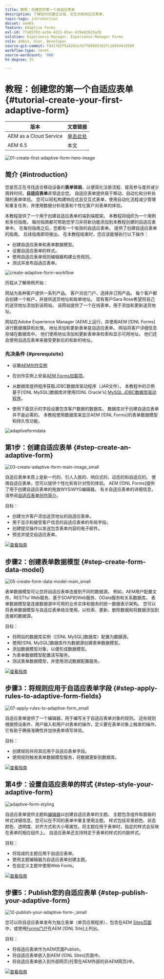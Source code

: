 ```yaml
---
title: 教程：创建您的第一个自适应表单
description: 了解如何创建企业级、交互式和响应式表单。
topic-tags: introduction
docset: aem65
feature: Adaptive Forms
exl-id: 77a05f83-ac9a-4221-85ac-439e82623a28
solution: Experience Manager, Experience Manager Forms
role: Admin, User, Developer
source-git-commit: f941782f9a4201e7bff898853d3fc18954418500
workflow-type: tm+mt
source-wordcount: '908'
ht-degree: 3%

---
```


# 教程：创建您的第一个自适应表单 {#tutorial-create-your-first-adaptive-form}

| 版本 | 文章链接 |
| -------- | ---------------------------- |
| AEM as a Cloud Service | [单击此处](https://experienceleague.adobe.com/docs/experience-manager-cloud-service/content/forms/adaptive-forms-authoring/authoring-adaptive-forms-foundation-components/create-an-adaptive-form-on-forms-cs/creating-adaptive-form.html) |
| AEM 6.5 | 本文 |


![01-create-first-adaptive-form-hero-image](assets/01-create-first-adaptive-form-hero-image.png)

## 简介 {#introduction}

您是否正在寻找适合移动设备的&#x200B;**表单体验**，以便简化注册流程、提高参与度并减少周转时间，**自适应表单**&#x200B;非常适合您。 自适应表单提供易于移动、自动化和分析处理的表单体验。 您可以轻松构建响应式且交互式表单，使用自动化流程减少管理和重复任务，并使用数据分析改善和个性化客户对表单的体验。

本教程提供了一个用于创建自适应表单的端到端框架。 本教程将组织为一个用例和多份指南。 每份指南都可帮助您学习并将新功能添加到本教程创建的自适应表单中。 在每份指南之后，您都有一个有效的自适应表单。 提供了创建自适应表单的指南。 后续指南即将推出。 在本教程结束时，您应该能够执行以下操作：

* 创建自适应表单和表单数据模型。
* 设置自适应表单的样式。
* 使用自适应表单规则编辑器构建业务规则。
* 测试并发布自适应表单。

![create-adaptive-form-workflow](assets/create-daptive-form-workflow.png)

历程从了解用例开始：

网站为各种客户提供一系列产品。 客户浏览门户，选择并订购产品。 每个客户都会创建一个帐户，并提供送货地址和账单地址。 现有客户Sara Rose希望将自己的送货地址添加到该网站。 该网站提供了一个在线表单，用于添加和更新送货地址。

网站在Adobe Experience Manager (AEM)上运行，并使用AEM [!DNL Forms]进行数据捕获和处理。 地址添加和更新表单是自适应表单。 网站将客户详细信息存储在数据库中。 他们使用地址添加和更新表单来检索和显示可用地址。 他们还会使用自适应表单来接受更新后的和新的地址。

### 先决条件 {#prerequisite}

* 设置[AEM创作实例](https://experienceleague.adobe.com/docs/experience-manager-65/content/implementing/deploying/deploying/deploy.html#author-and-publish-installs)
* 在创作实例上安装[AEM Forms加载项](../../forms/using/installing-configuring-aem-forms-osgi.md)。
* 从数据库提供程序获取JDBC数据库驱动程序（JAR文件）。 本教程中的示例基于[!DNL MySQL]数据库并使用[!DNL Oracle's] [MySQL JDBC数据库驱动程序](https://dev.mysql.com/downloads/connector/j/5.1.html)。

* 使用下面显示的字段设置包含客户数据的数据库。 数据库对于创建自适应表单并不是必需的。 本教程使用数据库来显示AEM [!DNL Forms]的表单数据模型和持久性功能。

![adaptiveformdata](assets/adaptiveformdata.png)

## 第1步：创建自适应表单 {#step-create-an-adaptive-form}

![03-create-adaptive-form-main-image_small](assets/03-create-adaptive-form-main-image_small.png)

自适应表单本质上是新一代的、引人入胜的、响应式的、动态的和自适应的。 使用自适应表单，您可以提供个性化和有针对性的体验。 AEM [!DNL Forms]提供了用于创建自适应表单的拖放WYSIWYG编辑器。 有关自适应表单的详细信息，请参阅[自适应表单创作简介](../../forms/using/introduction-forms-authoring.md)。

目标：

* 创建允许客户添加送货地址的自适应表单。
* 用于显示和接受客户信息的自适应表单的布局字段。
* 创建提交操作以发送包含表单内容的电子邮件。
* 预览并提交自适应表单。

[![查看指南](assets/see-the-guide-sm.png)](create-adaptive-form.md)

## 步骤2：创建表单数据模型 {#step-create-form-data-model}

![05-create-form-data-model-main_small](assets/05-create-form-data-model-main_small.png)

表单数据模型可让您将自适应表单连接到不同的数据源。 例如，AEM用户配置文件、RESTful Web服务、基于SOAP的Web服务、OData服务和关系数据库。 表单数据模型是连接数据源中可用的业务实体和服务的统一数据表示架构。 您可以将表单数据模型与自适应表单结合使用，以检索、更新、删除数据和将数据添加到连接的数据源。

目标：

* 将网站的数据库实例（[!DNL MySQL]数据库）配置为数据源。
* 使用[!DNL MySQL]数据库作为数据源创建表单数据模型。
* 添加数据模型对象，以便形成数据模型。
* 为表单数据模型配置读写服务。
* 测试表单数据模型，并使用测试数据配置服务。

[![查看指南](assets/see-the-guide-sm.png)](create-form-data-model.md)

## 步骤3：将规则应用于自适应表单字段 {#step-apply-rules-to-adaptive-form-fields}

![07-apply-rules-to-adaptive-form_small](assets/07-apply-rules-to-adaptive-form_small.png)

自适应表单提供了一个编辑器，用于编写关于自适应表单对象的规则。 这些规则根据预设条件、用户输入和用户对表单的操作，定义要在表单对象上触发的操作。 它有助于确保准确性并加快表单填写体验。

目标：

* 创建规则并将其应用于自适应表单字段。
* 使用规则触发表单数据模型服务，将数据更新到数据库。

[![查看指南](assets/see-the-guide-sm.png)](apply-rules-to-adaptive-form-fields.md)

## 第4步：设置自适应表单的样式 {#step-style-your-adaptive-form}

![adaptive-form-styling](/help/forms/using/assets/09-style-your-adaptive-form-small.png)

自适应表单提供主题和[编辑器](../../forms/using/themes.md)以创建自适应表单的主题。 主题包含组件和面板的样式详细信息，您可以在不同的表单中重复使用主题。 样式包括背景颜色、状态颜色、透明度、对齐方式和大小等属性。将主题应用于表单时，指定的样式会反映在表单的相应组件上。 自适应表单还支持特定于表单的样式的内联样式。

目标：

* 将现成的主题应用于自适应表单。
* 使用主题编辑器为自适应表单创建主题。
* 在自定义主题中使用Web Fonts。

[![查看指南](assets/see-the-guide-sm.png)](style-your-adaptive-form.md)

## 步骤5：Publish您的自适应表单 {#step-publish-your-adaptive-form}

![12-publish-your-adaptive-form-_small](assets/12-publish-your-adaptive-form-_small.png)

您可以将自适应表单发布为独立表单（单页应用程序）、包含在AEM [Sites页面](/help/forms/using/embed-adaptive-form-aem-sites.md)中，或使用[Forms门户](../../forms/using/introduction-publishing-forms.md)在AEM [!DNL Site]上列出。

目标：

* 将自适应表单作为AEM页面Publish。
* 将自适应表单嵌入到AEM [!DNL Sites]页面中。
* 将自适应表单嵌入到外部网页(托管在AEM外部的非AEM网页)中。

[![查看指南](assets/see-the-guide-sm.png)](publish-your-adaptive-form.md)
